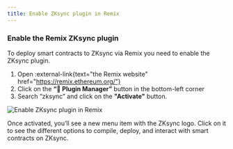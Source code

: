 ```yaml
---
title: Enable ZKsync plugin in Remix
---
```

### Enable the Remix ZKsync plugin

To deploy smart contracts to ZKsync via Remix you need to enable the ZKsync plugin.

1. Open :external-link{text="the Remix website" href="https://remix.ethereum.org/"}
2. Click on the **“🔌 Plugin Manager”** button in the bottom-left corner
3. Search “zksync” and click on the **"Activate"** button.

![Enable ZKsync plugin in Remix](/images/enable-remix-plugin.gif)

Once activated, you’ll see a new menu item with the ZKsync logo. Click on it to see the different options to compile,
deploy, and interact with smart contracts on ZKsync.

